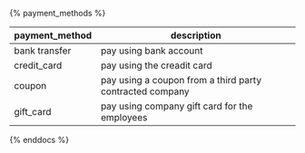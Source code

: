 {% payment_methods %}

| payment_method | description |
|----------------|-------------|
| bank transfer | pay using bank account |
| credit_card | pay using the creadit card |
| coupon | pay using a coupon from a third party contracted company |
| gift_card | pay using company gift card for the employees |

{% enddocs %}